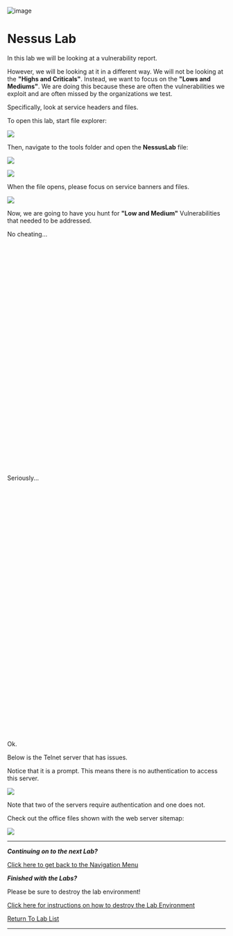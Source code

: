 ![image](https://github.com/user-attachments/assets/068fae26-6e8f-402f-ad69-63a4e6a1f59e)


# Nessus Lab

In this lab we will be looking at a vulnerability report.

However, we will be looking at it in a different way.  We will not be looking at the **"Highs and Criticals"**.  Instead, we want to focus on the **"Lows and Mediums"**.  We are doing this because these are often the vulnerabilities we exploit and are often missed by the organizations we test.

Specifically, look at service headers and files.

To open this lab, start file explorer:

![](attachments/OpeningFileExplorer.png)

Then, navigate to the tools folder and open the **NessusLab** file:

![](attachments/Navintolabs.png)

![](attachments/nessus_navtonessus.png)

When the file opens, please focus on service banners and files.

![](attachments/nessus_home.png)


Now, we are going to have you hunt for **"Low and Medium"** Vulnerabilities that needed to be addressed.

No cheating...
\
\
\
\
\
\
\
\
\
\
\
\
\
\
\
\
\
\
\
\
\
\
\
\
\
\
\
\
\
\
\
\
\
Seriously...
\
\
\
\
\
\
\
\
\
\
\
\
\
\
\
\
\
\
\
\
\
\
\
\
\
\
\
\
\
\
\
\
\
\
\
\
Ok.

Below is the Telnet server that has issues.

Notice that it is a prompt.  This means there is no authentication to access this server. 

![](attachments/nessus_telnetserver.png)

Note that two of the servers require authentication and one does not.

Check out the office files shown with the web server sitemap:

![](attachments/nessus_officefiles.png)

***
***Continuing on to the next Lab?***

[Click here to get back to the Navigation Menu](/IntroClassFiles/navigation.md)

***Finished with the Labs?***


Please be sure to destroy the lab environment!

[Click here for instructions on how to destroy the Lab Environment](/IntroClassFiles/Tools/IntroClass/LabDestruction/labdestruction.md)

[Return To Lab List](https://github.com/strandjs/IntroLabs/blob/master/IntroClassFiles/navigation.md)

---
